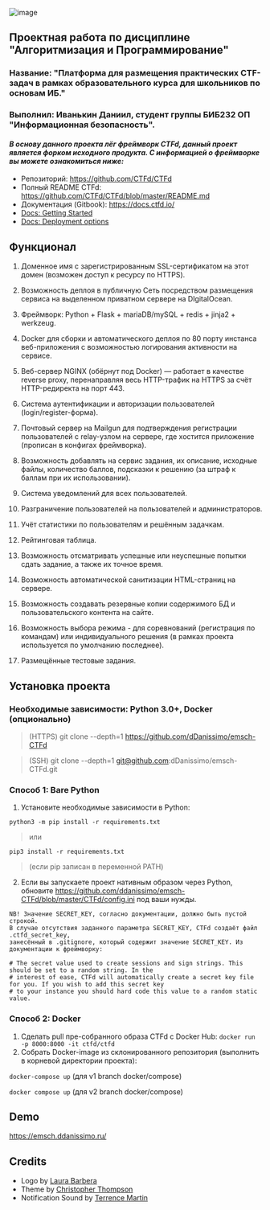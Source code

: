 ![image](https://github.com/dDanissimo/emsch-CTFd/assets/56019205/db217886-746f-4da7-8ec9-56c74854ee67)

## Проектная работа по дисциплине "Алгоритмизация и Программирование"
### Название: "Платформа для размещения практических CTF-задач в рамках образовательного курса для школьников по основам ИБ."
### Выполнил: Иванькин Даниил, студент группы БИБ232 ОП "Информационная безопасность".

#### _В основу данного проекта лёг фреймворк CTFd, данный проект является форком исходного продукта. С информацией о фреймворке вы можете ознакомиться ниже:_

* Репозиторий: https://github.com/CTFd/CTFd
* Полный README CTFd: https://github.com/CTFd/CTFd/blob/master/README.md
* Документация (Gitbook): https://docs.ctfd.io/
* [Docs: Getting Started](https://docs.ctfd.io/tutorials/getting-started/)
* [Docs: Deployment options](https://docs.ctfd.io/docs/deployment/installation)

## Функционал

1. Доменное имя с зарегистрированным SSL-сертификатом на этот домен (возможен доступ к ресурсу по HTTPS).

2. Возможность деплоя в публичную Сеть посредством размещения сервиса на выделенном приватном сервере на DIgitalOcean.

3. Фреймворк: Python + Flask + mariaDB/mySQL + redis + jinja2 + werkzeug.

4. Docker для сборки и автоматического деплоя по 80 порту инстанса веб-приложения с возможностью логирования активности на сервисе.

5. Веб-сервер NGINX (обёрнут под Docker) — работает в качестве reverse proxy, перенаправляя весь HTTP-трафик на HTTPS за счёт HTTP-редиректа на порт 443.

6. Система аутентификации и авторизации пользователей (login/register-форма).

7. Почтовый сервер на Mailgun для подтверждения регистрации пользователей с relay-узлом на сервере, где хостится приложение (прописан в конфигах фреймворка).

8. Возможность добавлять на сервис задания, их описание, исходные файлы, количество баллов, подсказки к решению (за штраф к баллам при их использовании).

9. Система уведомлений для всех пользователей.

10. Разграничение пользователей на пользователей и администраторов.

11. Учёт статистики по пользователям и решённым задачкам.

12. Рейтинговая таблица.

13. Возможность отсматривать успешные или неуспешные попытки сдать задание, а также их точное время.

14. Возможность автоматической санитизации HTML-страниц на сервере.

15. Возможность создавать резервные копии содержимого БД и пользовательского контента на сайте.

16. Возможность выбора режима - для соревнований (регистрация по командам) или индивидуального решения (в рамках проекта используется по умолчанию последнее).

17. Размещённые тестовые задания.

## Установка проекта
### Необходимые зависимости: Python 3.0+, Docker (опционально)

> (HTTPS) git clone --depth=1 https://github.com/dDanissimo/emsch-CTFd

> (SSH) git clone --depth=1 git@github.com:dDanissimo/emsch-CTFd.git

### Способ 1: Bare Python
1. Установите необходимые зависимости в Python:
```
python3 -m pip install -r requirements.txt
```
> или

```pip3 install -r requirements.txt```

> (если pip записан в переменной PATH)


2. Если вы запускаете проект нативным образом через Python, обновите https://github.com/ddanissimo/emsch-CTFd/blob/master/CTFd/config.ini под ваши нужды.
```
NB! Значение SECRET_KEY, согласно документации, должно быть пустой строкой.
В случае отсутствия заданного параметра SECRET_KEY, CTFd создаёт файл .ctfd_secret_key,
занесённый в .gitignore, который содержит значение SECRET_KEY. Из документации к фреймворку:

# The secret value used to create sessions and sign strings. This should be set to a random string. In the
# interest of ease, CTFd will automatically create a secret key file for you. If you wish to add this secret key
# to your instance you should hard code this value to a random static value.
```
### Способ 2: Docker
1. Сделать pull пре-собранного образа CTFd с Docker Hub:
```docker run -p 8000:8000 -it ctfd/ctfd```
2. Собрать Docker-image из склонированного репозитория (выполнить в корневой директории проекта):

```docker-compose up``` (для v1 branch docker/compose)

```docker compose up``` (для v2 branch docker/compose)

## Demo

https://emsch.ddanissimo.ru/
## Credits

- Logo by [Laura Barbera](http://www.laurabb.com/)
- Theme by [Christopher Thompson](https://github.com/breadchris)
- Notification Sound by [Terrence Martin](https://soundcloud.com/tj-martin-composer)
